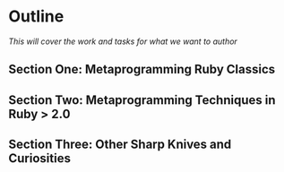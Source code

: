 # Outline

_This will cover the work and tasks for what we want to author_


## Section One: Metaprogramming Ruby Classics

## Section Two: Metaprogramming Techniques in Ruby > 2.0

## Section Three: Other Sharp Knives and Curiosities
